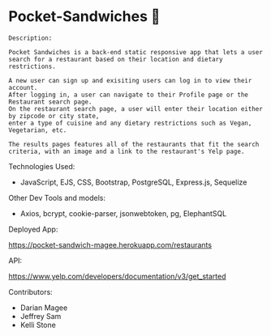 # Pocket-Sandwiches 🥪

```
Description:

Pocket Sandwiches is a back-end static responsive app that lets a user search for a restaurant based on their location and dietary restrictions.

A new user can sign up and exisiting users can log in to view their account. 
After logging in, a user can navigate to their Profile page or the Restaurant search page. 
On the restaurant search page, a user will enter their location either by zipcode or city state, 
enter a type of cuisine and any dietary restrictions such as Vegan, Vegetarian, etc.
  
The results pages features all of the restaurants that fit the search criteria, with an image and a link to the restaurant's Yelp page.
``` 

Technologies Used:

- JavaScript, EJS, CSS, Bootstrap, PostgreSQL, Express.js, Sequelize

Other Dev Tools and models:
- Axios, bcrypt, cookie-parser, jsonwebtoken, pg, ElephantSQL

Deployed App:

https://pocket-sandwich-magee.herokuapp.com/restaurants

API:

https://www.yelp.com/developers/documentation/v3/get_started 

Contributors:

- Darian Magee
- Jeffrey Sam
- Kelli Stone
